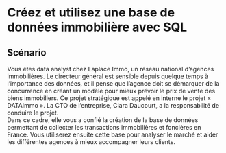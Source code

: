 # Créez et utilisez une base de données immobilière avec SQL
## Scénario  
Vous êtes data analyst chez Laplace Immo, un réseau national d’agences immobilières. Le directeur général est sensible depuis quelque temps à l’importance des données, et il pense que l’agence doit se démarquer de la concurrence en créant un modèle pour mieux prévoir le prix de vente des biens immobiliers. 
Ce projet stratégique est appelé en interne le projet « DATAImmo ». La CTO de l’entreprise, Clara Daucourt, a la responsabilité de conduire le projet.  
Dans ce cadre, elle vous a confié la création de la base de données permettant de collecter les transactions immobilières et foncières en France. Vous utiliserez ensuite cette base pour analyser le marché et aider les différentes agences à mieux accompagner leurs clients.
